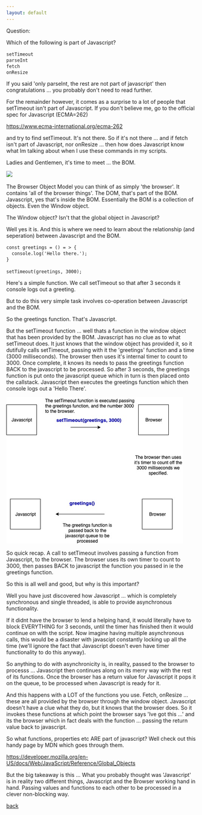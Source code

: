 ```yaml
---
layout: default
---
```


Question:

Which of the following is part of Javascript?

```
setTimeout
parseInt
fetch
onResize
```

If you said 'only parseInt, the rest are not part of javascript' then congratulations ... you probably don't need to read further.

For the remainder however, it comes as a surprise to a lot of people that setTimeout isn't part of Javascript. If you don't believe me, go to the official spec for Javascript (ECMA=262)

https://www.ecma-international.org/ecma-262

and try to find setTimeout. It's not there. So if it's not there ... and if fetch isn't part of Javascript, nor onResize ... then how does Javascript know what Im talking about when I use these commands in my scripts.

Ladies and Gentlemen, it's time to meet ... the BOM.

![](http://www.quickmeme.com/img/fe/fef9f875c7ceac7e20c633fc7d4ba99a40e6a5c70d79fd9c10b146108107545c.jpg)

The Browser Object Model you can think of as simply 'the browser'. It contains 'all of the browser things'. The DOM, that's part of the BOM. Javascript, yes that's inside the BOM. Essentially the BOM is a collection of objects. Even the Window object.

The Window object? Isn't that the global object in Javascript?

Well yes it is. And this is where we need to learn about the relationship (and seperation) between Javascript and the BOM.

```
const greetings = () = > {
  console.log('Hello there.');
}

setTimeout(greetings, 3000);
```

Here's a simple function. We call setTimeout so that after 3 seconds it console logs out a greeting.

But to do this very simple task involves co-operation between Javascript and the BOM.

So the greetings function. That's Javascript.

But the setTimeout function ... well thats a function in the window object that has been provided by the BOM. Javascript has no clue as to what setTimeout does. It just knows that the window object has provided it, so it dutifully calls setTimeout, passing with it the 'greetings' function and a time (3000 milliseconds). The browser then uses it's internal timer to count to 3000. Once complete, it knows its needs to pass the greetings function BACK to the javascript to be processed. So after 3 seconds, the greetings function is put onto the javascript queue which in turn is then placed onto the callstack. Javascript then executes the greetings function which then console logs out a 'Hello There'.

![Chinese Salty Egg](./assets/images/javascript-bom1.jpg)

So quick recap. A call to setTimeout involves passing a function from Javascript, to the browser. The browser uses its own timer to count to 3000, then passes BACK to javascript the function you passed in ie the greetings function.

So this is all well and good, but why is this important?

Well you have just discovered how Javascript ... which is completely synchronous and single threaded, is able to provide asynchronous functionality.

If it didnt have the browser to lend a helping hand, it would literally have to block EVERYTHING for 3 seconds, until the timer has finished then it would continue on with the script. Now imagine having multiple asynchronous calls, this would be a disaster with javascipt constantly locking up all the time (we'll ignore the fact that Javascript doesn't even have timer functionality to do this anyway).

So anything to do with asynchronicity is, in reality, passed to the browser to processs ... Javascript then continues along on its merry way with the rest of its functions. Once the browser has a return value for Javascript it pops it on the queue, to be processed when Javascript is ready for it.

And this happens with a LOT of the functions you use. Fetch, onResize ... these are all provided by the browser through the window object. Javascript doesn't have a clue what they do, but it knows that the browser does. So it invokes these functions at which point the browser says 'Ive got this ...' and its the browser which in fact deals with the function ... passing the return value back to javascript.

So what functions, properties etc ARE part of javascript? Well check out this handy page by MDN which goes through them.

https://developer.mozilla.org/en-US/docs/Web/JavaScript/Reference/Global_Objects

But the big takeaway is this ... What you probably thought was 'Javascript' is in reality two different things, Javascript and the Browser working hand in hand. Passing values and functions to each other to be processed in a clever non-blocking way.

[back](./)

